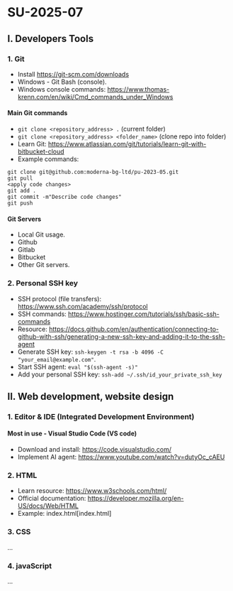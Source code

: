 # SU-2025-07

## I. Developers Tools

### 1. Git
- Install https://git-scm.com/downloads
- Windows - Git Bash (console).
- Windows console commands: https://www.thomas-krenn.com/en/wiki/Cmd_commands_under_Windows

#### Main Git commands
- `git clone <repository_address> .` (current folder)
- `git clone <repository_address> <folder_name>` (clone repo into folder)
- Learn Git: https://www.atlassian.com/git/tutorials/learn-git-with-bitbucket-cloud
- Example commands:
```
git clone git@github.com:moderna-bg-ltd/pu-2023-05.git
git pull
<apply code changes>
git add .
git commit -m"Describe code changes"
git push
```

#### Git Servers
- Local Git usage.
- Github
- Gitlab
- Bitbucket
- Other Git servers.

### 2. Personal SSH key
- SSH protocol (file transfers): https://www.ssh.com/academy/ssh/protocol
- SSH commands: https://www.hostinger.com/tutorials/ssh/basic-ssh-commands
- Resource: https://docs.github.com/en/authentication/connecting-to-github-with-ssh/generating-a-new-ssh-key-and-adding-it-to-the-ssh-agent
- Generate SSH key: `ssh-keygen -t rsa -b 4096 -C "your_email@example.com"`.
- Start SSH agent: `eval "$(ssh-agent -s)"`
- Add your personal SSH key: `ssh-add ~/.ssh/id_your_private_ssh_key`

## II. Web development, website design

### 1. Editor & IDE (Integrated Development Environment)

#### Most in use - Visual Studio Code (VS code)
- Download and install: https://code.visualstudio.com/
- Implement AI agent: https://www.youtube.com/watch?v=dutyOc_cAEU

### 2. HTML
- Learn resource: https://www.w3schools.com/html/
- Official documentation: https://developer.mozilla.org/en-US/docs/Web/HTML
- Example: index.html[index.html]

### 3. CSS
...

### 4. javaScript
...
